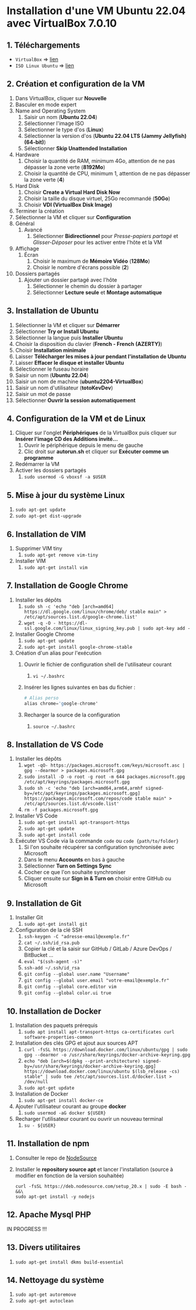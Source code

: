 # Installation d'une VM Ubuntu 22.04 avec VirtualBox 7.0.10

## 1. Téléchargements

- `VirtualBox` => [lien](https://www.virtualbox.org/)
- `ISO Linux Ubuntu` => [lien](https://ubuntu.com/download/desktop)

## 2. Création et configuration de la VM

1. Dans VirtualBox, cliquer sur **Nouvelle**
2. Basculer en mode expert
3. Name and Operating System
   1. Saisir un nom (**Ubuntu 22.04**)
   2. Sélectionner l'image ISO
   3. Sélectionner le type d'os (**Linux**)
   4. Sélectionner la version d'os (**Ubuntu 22.04 LTS (Jammy Jellyfish) (64-bit)**)
   5. Sélectionner **Skip Unattended Installation**
4. Hardware
   1. Choisir la quantité de RAM, minimum 4Go, attention de ne pas dépasser la zone verte (**8192Mo**)
   2. Choisir la quantité de CPU, minimum 1, attention de ne pas dépasser la zone verte (**4**)
5. Hard Disk
    1. Choisir **Create a Virtual Hard Disk Now**
    2. Choisir la taille du disque virtuel, 25Go recommandé (**50Go**)
    3. Choisir **VDI (VirtualBox Disk Image)**
6. Terminer la création
7. Sélectionner la VM et cliquer sur **Configuration**
8. Général
   1. Avancé
      1. Sélectionner **Bidirectionnel** pour *Presse-papiers partagé* et *Glisser-Déposer* pour les activer entre l'hôte et la VM
9. Affichage
   1. Écran
      1. Choisir le maximum de **Mémoire Vidéo** (**128Mo**)
      2. Choisir le nombre d'écrans possible (**2**)
10. Dossiers partagés
    1. Ajouter un dossier partagé avec l'hôte
       1. Sélectionner le chemin du dossier à partager
       2. Sélectionner **Lecture seule** et **Montage automatique**

## 3. Installation de Ubuntu

1. Sélectionner la VM et cliquer sur **Démarrer**
2. Sélectionner **Try or Install Ubuntu**
3. Sélectionner la langue puis **Installer Ubuntu**
4. Choisir la disposition du clavier (**French - French (AZERTY)**)
5. Choisir **Installation minimale**
6. Laisser **Télécharger les mises à jour pendant l'installation de Ubuntu**
7. Laisser **Effacer le disque et installer Ubuntu**
8. Sélectionner le fuseau horaire
9. Saisir un nom (**Ubuntu 22.04**)
10. Saisir un nom de machine (**ubuntu2204-VirtualBox**)
11. Saisir un nom d'utilisateur (**totoKevDev**)
12. Saisir un mot de passe
13. Sélectionner **Ouvrir la session automatiquement**

## 4. Configuration de la VM et de Linux

1. Cliquer sur l'onglet **Périphériques** de la VirtualBox puis cliquer sur **Insérer l'image CD des Additions invité...**
   1. Ouvrir le périphérique depuis le menu de gauche
   2. Clic droit sur **autorun.sh** et cliquer sur **Exécuter comme un programme**
2. Redémarrer la VM
3. Activer les dossiers partagés
   1. `sudo usermod -G vboxsf -a $USER`

## 5. Mise à jour du système Linux

1. `sudo apt-get update`
2. `sudo apt-get dist-upgrade`

## 6. Installation de VIM

1. Supprimer VIM tiny
   1. `sudo apt-get remove vim-tiny`
2. Installer VIM
   1. `sudo apt-get install vim`

## 7. Installation de Google Chrome

1. Installer les dépôts
   1. `sudo sh -c 'echo "deb [arch=amd64] https://dl.google.com/linux/chrome/deb/ stable main" > /etc/apt/sources.list.d/google-chrome.list'`
   2. `wget -q -O - https://dl-ssl.google.com/linux/linux_signing_key.pub | sudo apt-key add -`
2. Installer Google Chrome
   1. `sudo apt-get update`
   2. `sudo apt-get install google-chrome-stable`
3. Création d'un alias pour l'exécution
   1. Ouvrir le fichier de configuration shell de l'utilisateur courant
      1. `vi ~/.bashrc`
   2. Insérer les lignes suivantes en bas du fichier :

      ```s
      # Alias perso
      alias chrome='google-chrome'
      ```

   3. Recharger la source de la configuration
      1. `source ~/.bashrc`

## 8. Installation de VS Code

1. Installer les dépôts
   1. `wget -qO- https://packages.microsoft.com/keys/microsoft.asc | gpg --dearmor > packages.microsoft.gpg`
   2. `sudo install -D -o root -g root -m 644 packages.microsoft.gpg /etc/apt/keyrings/packages.microsoft.gpg`
   3. `sudo sh -c 'echo "deb [arch=amd64,arm64,armhf signed-by=/etc/apt/keyrings/packages.microsoft.gpg] https://packages.microsoft.com/repos/code stable main" > /etc/apt/sources.list.d/vscode.list'`
   4. `rm -f packages.microsoft.gpg`
2. Installer VS Code
   1. `sudo apt-get install apt-transport-https`
   2. `sudo apt-get update`
   3. `sudo apt-get install code`
3. Exécuter VS Code via la commande `code` ou `code {path/to/folder}`
   1. Si l'on souhaite récupérer sa configuration synchronisée avec Microsoft
   2. Dans le menu **Accounts** en bas à gauche
   3. Sélectionner **Turn on Settings Sync**
   4. Cocher ce que l'on souhaite synchroniser
   5. Cliquer ensuite sur **Sign in & Turn on** choisir entre GitHub ou Microsoft

## 9. Installation de Git

1. Installer Git
   1. `sudo apt-get install git`
2. Configuration de la clé SSH
   1. `ssh-keygen -C "adresse-email@exemple.fr"`
   2. `cat ~/.ssh/id_rsa.pub`
   3. Copier la clé et la saisir sur GitHub / GitLab / Azure DevOps / BitBucket ...
   4. `eval "$(ssh-agent -s)"`
   5. `ssh-add ~/.ssh/id_rsa`
   6. `git config --global user.name "Username"`
   7. `git config --global user.email "votre-email@exemple.fr"`
   8. `git config --global core.editor vim`
   9. `git config --global color.ui true`

## 10. Installation de Docker

1. Installation des paquets prérequis
   1. `sudo apt install apt-transport-https ca-certificates curl software-properties-common`
2. Installation des clés GPG et ajout aux sources APT
   1. `curl -fsSL https://download.docker.com/linux/ubuntu/gpg | sudo gpg --dearmor -o /usr/share/keyrings/docker-archive-keyring.gpg`
   2. `echo "deb [arch=$(dpkg --print-architecture) signed-by=/usr/share/keyrings/docker-archive-keyring.gpg] https://download.docker.com/linux/ubuntu $(lsb_release -cs) stable" | sudo tee /etc/apt/sources.list.d/docker.list > /dev/null`
   3. `sudo apt-get update`
3. Installation de Docker
   1. `sudo apt-get install docker-ce`
4. Ajouter l'utilisateur courant au groupe **docker**
   1. `sudo usermod -aG docker ${USER}`
5. Recharger l'utilisateur courant ou ouvrir un nouveau terminal
   1. `su - ${USER}`

## 11. Installation de npm

1. Consulter le repo de [NodeSource](https://github.com/nodesource/distributions)
2. Installer le **repository source apt** et lancer l'installation (source à modifier en fonction de la version souhaitée)

   ```shell
   curl -fsSL https://deb.nodesource.com/setup_20.x | sudo -E bash - &&\
   sudo apt-get install -y nodejs
   ```

## 12. Apache Mysql PHP

<!-- TODO -->
IN PROGRESS !!!

## 13. Divers utilitaires

1. `sudo apt-get install dkms build-essential`

## 14. Nettoyage du système

1. `sudo apt-get autoremove`
2. `sudo apt-get autoclean`
